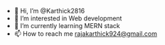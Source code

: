 - 👋 Hi, I’m @Karthick2816
- 👀 I’m interested in Web development
- 🌱 I’m currently learning MERN stack
- 📫 How to reach me rajakarthick924@gmail.com

<!---
Karthick2816/Karthick2816 is a ✨ special ✨ repository because its `README.md` (this file) appears on your GitHub profile.
You can click the Preview link to take a look at your changes.
--->
